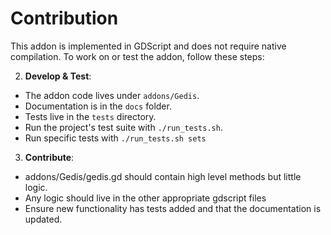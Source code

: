 # Contribution

This addon is implemented in GDScript and does not require native compilation. To work on or test the addon, follow these steps:

2.  **Develop & Test**:

- The addon code lives under `addons/Gedis`.
- Documentation is in the `docs` folder.
- Tests live in the `tests` directory.
- Run the project's test suite with `./run_tests.sh`.
- Run specific tests with `./run_tests.sh sets`

3.  **Contribute**:

- addons/Gedis/gedis.gd should contain high level methods but little logic.
- Any logic should live in the other appropriate gdscript files
- Ensure new functionality has tests added and that the documentation is updated.